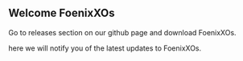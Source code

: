 ## Welcome FoenixXOs
Go to releases section on our github page and download FoenixXOs.

here we will notify you of the latest updates to FoenixXOs.
